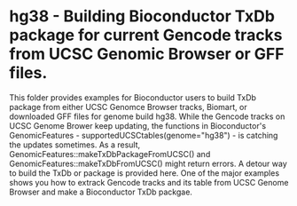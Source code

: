 # hg38 - Building Bioconductor TxDb package for current Gencode tracks from UCSC Genomic Browser or GFF files.

This folder provides examples for Bioconductor users to build TxDb package from either UCSC Genomce Browser tracks, Biomart, or downloaded GFF files for genome build hg38.  While the Gencode tracks on UCSC Genome Brower keep updating, the functions in Bioconductor's GenomicFeatures - supportedUCSCtables(genome="hg38") - is catching the updates sometimes. As a result, GenomicFeatures::makeTxDbPackageFromUCSC() and GenomicFeatures::makeTxDbFromUCSC() might return errors. A detour way to build the TxDb or package is provided here. One of the major examples shows you  how to extrack Gencode tracks and its table from UCSC Genome Browser and make a Bioconductor TxDb packgae.
